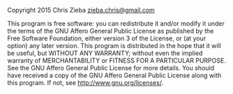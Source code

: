 Copyright 2015 Chris Zieba <zieba.chris@gmail.com>

This program is free software: you can redistribute it and/or modify it under the terms of the GNU
Affero General Public License as published by the Free Software Foundation, either version 3 of the
License, or (at your option) any later version.
This program is distributed in the hope that it will be useful, but WITHOUT ANY WARRANTY;
without even the implied warranty of MERCHANTABILITY or FITNESS FOR A PARTICULAR
PURPOSE. See the GNU Affero General Public License for more details. You should have received a
copy of the GNU Affero General Public License along with this program. If not, see
<http://www.gnu.org/licenses/>.